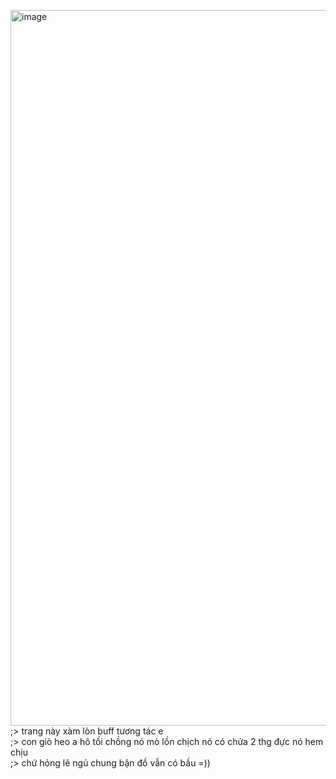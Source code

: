 <img width="1020" height="1145" alt="image" src="https://github.com/user-attachments/assets/89c64d45-5528-47a9-8fb8-784d570919c7" /><br>
;> trang này xàm lòn buff tương tác e<br>
;> con giò heo a hô tối chồng nó mò lồn chịch nó có chửa 2 thg đực nó hem chịu<br>
;> chứ hỏng lẽ ngủ chung bận đồ vẫn có bầu =))
